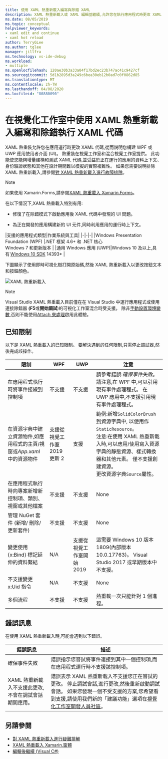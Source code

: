 ```yaml
---
title: 使用 XAML 熱重新載入編寫與除錯 XAML
description: XAML 熱重新載入或 XAML 編輯並繼續,允許您在執行應用程式時更改 XAML 代碼
ms.date: 08/05/2019
ms.topic: conceptual
helpviewer_keywords:
- xaml edit and continue
- xaml hot reload
author: TerryGLee
ms.author: tglee
manager: jillfra
ms.technology: vs-ide-debug
ms.workload:
- multiple
ms.openlocfilehash: 120ae30b3a33a04f17bd2ec23b747ac41c9427cf
ms.sourcegitcommit: 5d1b2895d3a249c6bea30eb12b0ad7c0f0862d85
ms.translationtype: MT
ms.contentlocale: zh-TW
ms.lasthandoff: 04/08/2020
ms.locfileid: "80880090"
---
```

# <a name="write-and-debug-running-xaml-code-with-xaml-hot-reload-in-visual-studio"></a>在視覺化工作室中使用 XAML 熱重新載入編寫和除錯執行 XAML 代碼

XAML 熱重裝允許您在應用運行時更改 XAML 代碼,從而説明您構建 WPF 或 UWP 應用使用者介面 (UI)。 熱重裝在視覺工作室和混合視覺工作室提供。 此功能使您能夠增量建構和測試 XAML 代碼,並受益於正在運行的應用的資料上下文、身份驗證狀態和其他在設計期間難以模擬的實際複雜性。 如果您需要説明排除 XAML 熱重新載入,請參閱[對 XAML 熱重新載入進行故障排除](xaml-hot-reload-troubleshooting.md)。

> [!NOTE]
> 如果使用 Xamarin.Forms,請參閱[XAML 熱重載入 Xamarin.Forms](/xamarin/xamarin-forms/xaml/hot-reload)。

在以下情況下,XAML 熱重載入特別有用:

* 修復了在除錯模式下啟動應用後 XAML 代碼中發現的 UI 問題。

* 為正在開發的應用構建新的 UI 元件,同時利用應用的運行時上下文。

|支援的應用程式類型|作業系統與工具|
|-|-|-|
|Windows Presentation Foundation (WPF) |.NET 框架 4.6+ 和 .NET 核心</br>Windows 7 和更新版本 |
|通用 Windows 應用 (UWP)|Windows 10 及以上,具有 [Windows 10 SDK](https://developer.microsoft.com/windows/downloads/windows-10-sdk) 14393* |

下圖顯示了使用即時可視化樹打開原始碼,然後 XAML 熱重新載入以更改按鈕文本和按鈕顏色。

![XAML 熱重新載入](../debugger/media/xaml-hot-reload-using.gif)

> [!NOTE]
> Visual Studio XAML 熱重載入目前僅在在 Visual Studio 中運行應用程式或使用連接除錯器 **(F5**或**開始調試**)的可視化工作室混合時受支援。 除非[手動設置環境變數](xaml-hot-reload-troubleshooting.md#verify-that-you-use-start-debugging-rather-than-attach-to-process),否則不能使用[Attach 來處理](../debugger/attach-to-running-processes-with-the-visual-studio-debugger.md)啟用此體驗。

## <a name="known-limitations"></a>已知限制

以下是 XAML 熱重載入的已知限制。 要解決遇到的任何限制,只需停止調試器,然後完成該操作。

|限制|WPF|UWP|注意|
|-|-|-|-|
|在應用程式執行時將事件接線到控制項|不支援|不支援|請參考錯誤:*確保事件失敗*。 請注意,在 WPF 中,可以引用現有事件處理程式。 在 UWP 應用中,不支援引用現有事件處理程式。|
|在資源字典中建立資源物件,如應用程式的主頁/視窗或*App.xaml*中的資源物件|支援從視覺工作室 2019 更新 2|支援|範例:新增`SolidColorBrush`到資源字典中, 以便用作`StaticResource`。</br>注意:在使用 XAML 熱重新載入時,可以應用/使用寫入資源字典的靜態資源、樣式轉換器和其他元素。 僅不支援創建資源。</br> 更改資源字典`Source`屬性。|
|在應用程式執行時向專案新增新控制項、類別、視窗或其他檔案|不支援|不支援|None|
|管理 NuGet 套件 (新增/ 刪除/ 更新套件)|不支援|不支援|None|
|變更使用 {x:Bind} 標記延伸的資料繫結|N/A|支援從視覺工作室開始 2019|這需要 Windows 10 版本 1809(內部版本 10.0.17763)。 Visual Studio 2017 或早期版本中不支援。|
|不支援變更 x:Uid 指令|N/A|不支援|None|
|多個流程 | 不支援 | 不支援 | 熱重載一次只能針對 1 個進程。 |

## <a name="error-messages"></a>錯誤訊息

在使用 XAML 熱重新載入時,可能會遇到以下錯誤。

|錯誤訊息|描述|
|-|-|
|確保事件失敗|錯誤指示您嘗試將事件連接到其中一個控制項,而在應用程式運行時不支援該控制項。|
|XAML 熱重新載入不支援此更改,不會在調試會話期間應用。|錯誤表示 XAML 熱重新載入不支援您正在嘗試的更改。 停止調試會話,進行更改,然後重新啟動調試會話。 如果您發現一個不受支援的方案,您希望看到支援,請使用我們新的「建議功能」選項在[視覺化工作室開發人員社區](https://developercommunity.visualstudio.com/spaces/8/index.html)。 |

## <a name="see-also"></a>另請參閱

* [對 XAML 熱重新載入進行疑難排解](xaml-hot-reload-troubleshooting.md)
* [XAML 熱重載入 Xamarin.窗體](/xamarin/xamarin-forms/xaml/hot-reload)
* [編輯後繼續 (Visual C#)](../debugger/edit-and-continue-visual-csharp.md)
